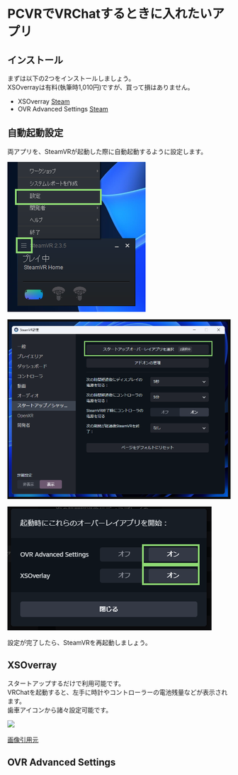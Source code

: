 # PCVRでVRChatするときに入れたいアプリ

## インストール
まずは以下の2つをインストールしましょう。  
XSOverrayは有料(執筆時1,010円)ですが、買って損はありません。

- XSOverray
[Steam](https://store.steampowered.com/app/1173510/XSOverlay/?l=japanese)
- OVR Advanced Settings
[Steam](https://store.steampowered.com/app/1009850/OVR_Advanced_Settings/?l=japanese)


## 自動起動設定
両アプリを、SteamVRが起動した際に自動起動するように設定します。

![](./img/0001.png)

![](./img/0002.png)

![](./img/0003.png) 

設定が完了したら、SteamVRを再起動しましょう。

## XSOverray
スタートアップするだけで利用可能です。  
VRChatを起動すると、左手に時計やコントローラーの電池残量などが表示されます。  
歯車アイコンから諸々設定可能です。

![](https://metacul-frontier.com/wp-content/uploads/2023/03/cf5f11e7745bb6d17ef8d9c05aff3b17-1024x576.jpg)

[画像引用元](https://metacul-frontier.com/?p=4921)

## OVR Advanced Settings
